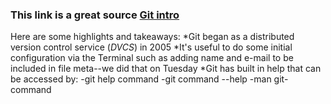 ### This link is a great source [Git intro](https://www.udemy.com/blog/git-tutorial-a-comprehensive-guide/#3)
Here are some highlights and takeaways:
*Git began as a distributed version control service (*DVCS*) in 2005
*It's useful to do some initial configuration via the Terminal such as adding name and e-mail to be included in file meta--we did that on Tuesday
*Git has built in help that can be accessed by:
    -git help command
    -git command --help
    -man git-command
    
